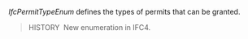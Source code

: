 _IfcPermitTypeEnum_ defines the types of permits that can be granted.

> HISTORY&nbsp; New enumeration in IFC4.

